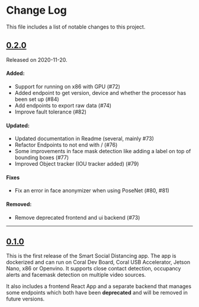 # Change Log

This file includes a list of notable changes to this project.

## [0.2.0](https://github.com/neuralet/smart-social-distancing/releases/tag/0.2.0)
Released on 2020-11-20.

#### Added:

* Support for running on x86 with GPU (#72)
* Added endpoint to get version, device and whether the processor has been set up (#84)
* Add endpoints to export raw data (#74)
* Improve fault tolerance (#82)

#### Updated:

* Updated documentation in Readme (several, mainly #73)
* Refactor Endpoints to not end with / (#76)
* Some improvements in face mask detection like adding a label on top of bounding boxes (#77)
* Improved Object tracker (IOU tracker added) (#79)

#### Fixes

* Fix an error in face anonymizer when using PoseNet (#80, #81)

#### Removed:

* Remove deprecated frontend and ui backend (#73)

---

## [0.1.0](https://github.com/neuralet/smart-social-distancing/releases/tag/0.1.0)

This is the first release of the Smart Social Distancing app.
The app is dockerized and can run on Coral Dev Board, Coral USB Accelerator, Jetson Nano, x86 or Openvino.
It supports close contact detection, occupancy alerts and facemask detection on multiple video sources.

It also includes a frontend React App and a separate backend that manages some endpoints which both have been **deprecated** and will be removed in future versions.

